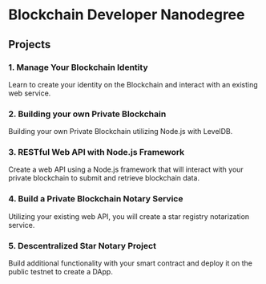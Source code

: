 # Blockchain Developer Nanodegree

## Projects

### 1. Manage Your Blockchain Identity

Learn to create your identity on the Blockchain and interact with an existing web service.

### 2. Building your own Private Blockchain

Building your own Private Blockchain utilizing Node.js with LevelDB.

### 3. RESTful Web API with Node.js Framework

Create a web API using a Node.js framework that will interact with your private blockchain to submit and retrieve blockchain data.

### 4. Build a Private Blockchain Notary Service

Utilizing your existing web API, you will create a star registry notarization service.

### 5. Descentralized Star Notary Project

Build additional functionality with your smart contract and deploy it on the public testnet to create a DApp.
